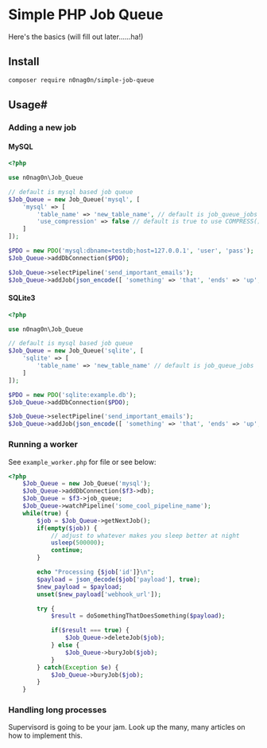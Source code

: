 # Simple PHP Job Queue
Here's the basics (will fill out later......ha!)

## Install
```bash
composer require n0nag0n/simple-job-queue
```

## Usage#
### Adding a new job
#### MySQL
```php
<?php

use n0nag0n\Job_Queue

// default is mysql based job queue
$Job_Queue = new Job_Queue('mysql', [
	'mysql' => [
		'table_name' => 'new_table_name', // default is job_queue_jobs
		'use_compression' => false // default is true to use COMPRESS() and UNCOMPRESS() for payload
	]
]);

$PDO = new PDO('mysql:dbname=testdb;host=127.0.0.1', 'user', 'pass');
$Job_Queue->addDbConnection($PDO);

$Job_Queue->selectPipeline('send_important_emails');
$Job_Queue->addJob(json_encode([ 'something' => 'that', 'ends' => 'up', 'a' => 'string' ]));
```

#### SQLite3
```php
<?php

use n0nag0n\Job_Queue

// default is mysql based job queue
$Job_Queue = new Job_Queue('sqlite', [
	'sqlite' => [
		'table_name' => 'new_table_name' // default is job_queue_jobs
	]
]);

$PDO = new PDO('sqlite:example.db');
$Job_Queue->addDbConnection($PDO);

$Job_Queue->selectPipeline('send_important_emails');
$Job_Queue->addJob(json_encode([ 'something' => 'that', 'ends' => 'up', 'a' => 'string' ]));
```

### Running a worker
See `example_worker.php` for file or see below:
```php
<?php
	$Job_Queue = new Job_Queue('mysql');
	$Job_Queue->addDbConnection($f3->db);
	$Job_Queue = $f3->job_queue;
	$Job_Queue->watchPipeline('some_cool_pipeline_name');
	while(true) {
		$job = $Job_Queue->getNextJob();
		if(empty($job)) {
			// adjust to whatever makes you sleep better at night
			usleep(500000);
			continue;
		}

		echo "Processing {$job['id']}\n";
		$payload = json_decode($job['payload'], true);
		$new_payload = $payload;
		unset($new_payload['webhook_url']);

		try {
			$result = doSomethingThatDoesSomething($payload);

			if($result === true) {
				$Job_Queue->deleteJob($job);
			} else {
				$Job_Queue->buryJob($job);
			}
		} catch(Exception $e) {
			$Job_Queue->buryJob($job);
		}
	}
```

### Handling long processes
Supervisord is going to be your jam. Look up the many, many articles on how to implement this.